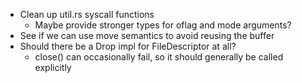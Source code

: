 - Clean up util.rs syscall functions
  - Maybe provide stronger types for oflag and mode arguments?
- See if we can use move semantics to avoid reusing the buffer
- Should there be a  Drop impl for FileDescriptor at all?
  - close() can occasionally fail, so it should generally be called
    explicitly
